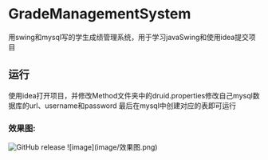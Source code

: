 # GradeManagementSystem
用swing和mysql写的学生成绩管理系统，用于学习javaSwing和使用idea提交项目

## 运行
使用idea打开项目，并修改Method文件夹中的druid.properties修改自己mysql数据库的url、username和password
最后在mysql中创建对应的表即可运行

### 效果图:
<img alt="GitHub release" src="https://github.com/LitterMa-820/GradeManagementSystem/blob/master/image/%E6%95%88%E6%9E%9C%E5%9B%BE.png/">
![image](image/效果图.png)
